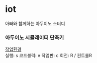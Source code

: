# iot
아빠와 함께하는 아두이노 스터디

### 아두이노 시뮬레이터 단축키
[작업환경](https://www.tinkercad.com)</br>
실행: s
코드블럭: e
작업판: c
회전: R / 컨트롤R
